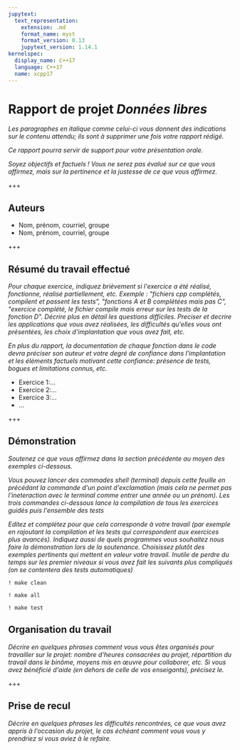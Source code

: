 ```yaml
---
jupytext:
  text_representation:
    extension: .md
    format_name: myst
    format_version: 0.13
    jupytext_version: 1.14.1
kernelspec:
  display_name: C++17
  language: C++17
  name: xcpp17
---
```


# Rapport de projet *Données libres*

*Les paragraphes en italique comme celui-ci vous donnent des
indications sur le contenu attendu; ils sont à supprimer une fois
votre rapport rédigé.*

*Ce rapport pourra servir de support pour votre présentation orale.*

*Soyez objectifs et factuels ! Vous ne serez pas évalué sur ce que vous
affirmez, mais sur la pertinence et la justesse de ce que vous
affirmez.*

+++

## Auteurs

- Nom, prénom, courriel, groupe
- Nom, prénom, courriel, groupe

+++

## Résumé du travail effectué

*Pour chaque exercice, indiquez brièvement si l'exercice a été réalisé, fonctionne, réalisé partiellement, etc. Exemple : "fichiers cpp complétés, compilent et passent les tests", "fonctions A et B complétées mais pas C", "exercice complété, le fichier compile mais erreur sur les tests de la fonction D". Décrire plus en détail les questions difficiles. Preciser et decrire les applications
que vous avez réalisées, les difficultés qu'elles vous ont présentées, les choix
d'implantation que vous avez fait, etc.*

*En plus du rapport, la documentation de chaque fonction dans le code
devra préciser son auteur et votre degré de confiance dans
l'implantation et les éléments factuels motivant cette confiance:
présence de tests, bogues et limitations connus, etc.*

- Exercice 1:...
- Exercice 2:...
- Exercice 3:...
- ...

+++

## Démonstration

*Soutenez ce que vous affirmez dans la section précédente au moyen des exemples ci-dessous.*

*Vous pouvez lancer des commades shell (terminal) depuis cette feuille en précédant la commande d'un point d'exclamation (mais cela ne permet pas l'ineteraction avec le terminal comme entrer une année ou un prénom). Les trois commandes ci-dessous lance la compilation de tous les exercices guidés puis l'ensemble des tests*

*Editez et complétez pour que cela corresponde à votre travail (par exemple en rajoutant la compilation et les tests qui correspondent aux exercices plus avancés). Indiquez aussi de quels programmes vous souhaitez nous faire la démonstration lors de la soutenance. Choisissez plutôt des exemples pertinents qui mettent en valeur votre
travail. Inutile de perdre du temps sur les premier niveaux si vous
avez fait les suivants plus compliqués (on se contentera des tests automatiques)*

```{code-cell}
! make clean
```

```{code-cell}
! make all
```

```{code-cell}
! make test
```

## Organisation du travail

*Décrire en quelques phrases comment vous vous êtes organisés pour
travailler sur le projet: nombre d'heures consacrées au projet,
répartition du travail dans le binôme, moyens mis en œuvre pour
collaborer, etc. Si vous avez bénéficié d'aide (en dehors de celle
de vos enseigants), précisez le.*

+++

## Prise de recul

*Décrire en quelques phrases les difficultés rencontrées, ce que vous
avez appris à l'occasion du projet, le cas échéant comment vous vous y
prendriez si vous aviez à le refaire.*
